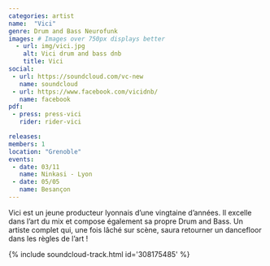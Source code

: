 ```yaml
---
categories: artist
name:  "Vici"
genre: Drum and Bass Neurofunk
images: # Images over 750px displays better
  - url: img/vici.jpg
    alt: Vici drum and bass dnb
    title: Vici
social:
 - url: https://soundcloud.com/vc-new
   name: soundcloud
 - url: https://www.facebook.com/vicidnb/
   name: facebook
pdf:
 - press: press-vici
   rider: rider-vici

releases:
members: 1
location: "Grenoble"
events:
 - date: 03/11
   name: Ninkasi - Lyon
 - date: 05/05
   name: Besançon
---
```

Vici est un jeune producteur lyonnais d’une vingtaine d’années. Il excelle dans l’art du mix et compose également sa propre Drum and Bass. Un artiste complet qui, une fois lâché sur scène, saura retourner un dancefloor dans les règles de l’art !

{% include soundcloud-track.html id='308175485' %}
